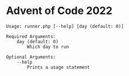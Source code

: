 # Advent of Code 2022

```
Usage: runner.php [--help] [day (default: 0)]

Required Arguments:
	day (default: 0)
		Which day to run

Optional Arguments:
	--help
		Prints a usage statement
```